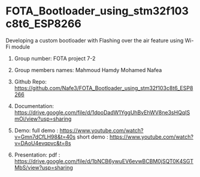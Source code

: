 # FOTA_Bootloader_using_stm32f103c8t6_ESP8266
Developing a custom bootloader with Flashing over the air feature using Wi-Fi module

1. Group number:
    FOTA project 7-2

2. Group members names:
    Mahmoud Hamdy
    Mohamed Nafea

3. Github Repo:
 https://github.com/Nafe3/FOTA_Bootloader_using_stm32f103c8t6_ESP8266

4. Documentation:
https://drive.google.com/file/d/1dpoDadW1YggUhBvEhWV8ne3sHQqISmOi/view?usp=sharing

5. Demo:
   full demo :  https://www.youtube.com/watch?v=Gmn7dCfLH98&t=40s 
   short demo : https://www.youtube.com/watch?v=DAoU4evqpvc&t=8s 

6. Presentation:
    pdf    : https://drive.google.com/file/d/1bNCB6ywuEV6evwBCBM0jSQT0K4SGTMbS/view?usp=sharing
